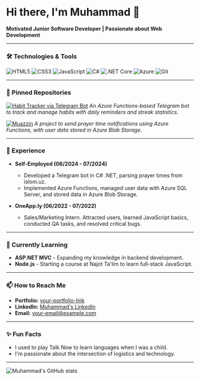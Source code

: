 # Hi there, I'm Muhammad 👋

**Motivated Junior Software Developer | Passionate about Web Development**

---

### 🛠️ Technologies & Tools

![HTML5](https://img.shields.io/badge/-HTML5-E34F26?logo=html5&logoColor=fff)
![CSS3](https://img.shields.io/badge/-CSS3-1572B6?logo=css3&logoColor=fff)
![JavaScript](https://img.shields.io/badge/-JavaScript-F7DF1E?logo=javascript&logoColor=fff)
![C#](https://img.shields.io/badge/-C%23-239120?logo=c-sharp&logoColor=fff)
![.NET Core](https://img.shields.io/badge/-.NET_Core-512BD4?logo=dotnet&logoColor=fff)
![Azure](https://img.shields.io/badge/-Azure-0078D4?logo=microsoft-azure&logoColor=fff)
![Git](https://img.shields.io/badge/-Git-F05032?logo=git&logoColor=fff)

---

### 📌 Pinned Repositories

[![Habit Tracker via Telegram Bot](https://github-readme-stats.vercel.app/api/pin/?username=muhammadhafiz18&repo=HabitTracker)](https://github.com/muhammadhafiz18/HabitTracker)
*An Azure Functions-based Telegram bot to track and manage habits with daily reminders and streak statistics.*

[![Muazzin](https://github-readme-stats.vercel.app/api/pin/?username=muhammadhafiz18&repo=muazzin)](https://github.com/muhammadhafiz18/muazzin)
*A project to send prayer time notifications using Azure Functions, with user data stored in Azure Blob Storage.*

---

### 💼 Experience

- **Self-Employed (06/2024 - 07/2024)**
  - Developed a Telegram bot in C# .NET, parsing prayer times from islom.uz.
  - Implemented Azure Functions, managed user data with Azure SQL Server, and stored data in Azure Blob Storage.

- **OneApp.ly (06/2022 - 07/2022)**
  - Sales/Marketing Intern. Attracted users, learned JavaScript basics, conducted QA tasks, and resolved critical bugs.

---

### 🌱 Currently Learning

- **ASP.NET MVC** - Expanding my knowledge in backend development.
- **Node.js** - Starting a course at Najot Ta'lim to learn full-stack JavaScript.

---

### 📫 How to Reach Me

- **Portfolio:** [your-portfolio-link](https://your-portfolio-link.com)
- **LinkedIn:** [Muhammad's LinkedIn](https://www.linkedin.com/in/your-linkedin/)
- **Email:** your-email@example.com

---

### ✨ Fun Facts

- I used to play Talk Now to learn languages when I was a child.
- I'm passionate about the intersection of logistics and technology.

---

![Muhammad's GitHub stats](https://github-readme-stats.vercel.app/api?username=your-username&show_icons=true&theme=radical)

